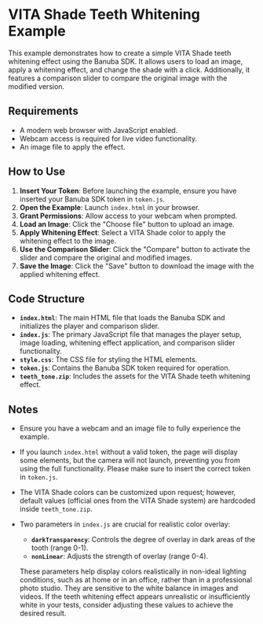 # VITA Shade Teeth Whitening Example

This example demonstrates how to create a simple VITA Shade teeth whitening effect using the Banuba SDK. It allows users to load an image, apply a whitening effect, and change the shade with a click. Additionally, it features a comparison slider to compare the original image with the modified version.

## Requirements

- A modern web browser with JavaScript enabled.
- Webcam access is required for live video functionality.
- An image file to apply the effect.

## How to Use

1. **Insert Your Token**: Before launching the example, ensure you have inserted your Banuba SDK token in `token.js`.
2. **Open the Example**: Launch `index.html` in your browser.
3. **Grant Permissions**: Allow access to your webcam when prompted.
4. **Load an Image**: Click the "Choose file" button to upload an image.
5. **Apply Whitening Effect**: Select a VITA Shade color to apply the whitening effect to the image.
6. **Use the Comparison Slider**: Click the "Compare" button to activate the slider and compare the original and modified images.
7. **Save the Image**: Click the "Save" button to download the image with the applied whitening effect.

## Code Structure

- **`index.html`**: The main HTML file that loads the Banuba SDK and initializes the player and comparison slider.
- **`index.js`**: The primary JavaScript file that manages the player setup, image loading, whitening effect application, and comparison slider functionality.
- **`style.css`**: The CSS file for styling the HTML elements.
- **`token.js`**: Contains the Banuba SDK token required for operation.
- **`teeth_tone.zip`**: Includes the assets for the VITA Shade teeth whitening effect.

## Notes

- Ensure you have a webcam and an image file to fully experience the example.
- If you launch `index.html` without a valid token, the page will display some elements, but the camera will not launch, preventing you from using the full functionality. Please make sure to insert the correct token in `token.js`.
- The VITA Shade colors can be customized upon request; however, default values (official ones from the VITA Shade system) are hardcoded inside `teeth_tone.zip`.
- Two parameters in `index.js` are crucial for realistic color overlay:
  - **`darkTransparency`**: Controls the degree of overlay in dark areas of the tooth (range 0-1).
  - **`nonLinear`**: Adjusts the strength of overlay (range 0-4).

  These parameters help display colors realistically in non-ideal lighting conditions, such as at home or in an office, rather than in a professional photo studio. They are sensitive to the white balance in images and videos. If the teeth whitening effect appears unrealistic or insufficiently white in your tests, consider adjusting these values to achieve the desired result.